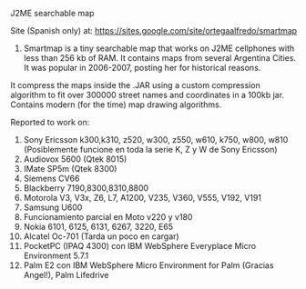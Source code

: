 J2ME searchable map

Site (Spanish only) at: https://sites.google.com/site/ortegaalfredo/smartmap


1. Smartmap is a tiny searchable map that works on J2ME cellphones with less than 256 kb of RAM. It contains maps from several Argentina Cities. It was popular in 2006-2007, posting her for historical reasons.

It compress the maps inside the .JAR using a custom compression algorithm to fit over 300000 street names and coordinates in a 100kb jar. Contains modern (for the time) map drawing algorithms.

Reported to work on:

1. Sony Ericsson k300,k310, z520, w300, z550, w610, k750, w800, w810 (Posiblemente funcione en toda la serie K, Z y W de Sony Ericsson)
2. Audiovox 5600 (Qtek 8015)
3. IMate SP5m (Qtek 8300)
4. Siemens CV66
5. Blackberry 7190,8300,8310,8800
6. Motorola V3, V3x, Z6, L7, A1200, V235, V360, V555, V192, V191
7. Samsung U600
8. Funcionamiento parcial en Moto v220 y v180 
9. Nokia 6101, 6125, 6131, 6267, 3220, E65
10. Alcatel Oc-701 (Tarda un poco en cargar)
11. PocketPC (IPAQ 4300) con IBM WebSphere Everyplace Micro Environment 5.7.1
12. Palm E2 con IBM WebSphere Micro Environment  for Palm (Gracias Angel!), Palm Lifedrive 
